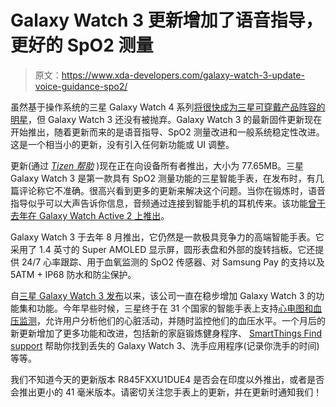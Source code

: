 # Galaxy Watch 3 更新增加了语音指导，更好的 SpO2 测量

> 原文：<https://www.xda-developers.com/galaxy-watch-3-update-voice-guidance-spo2/>

虽然基于操作系统的三星 Galaxy Watch 4 系列[将很快成为三星可穿戴产品阵容的明星](https://www.xda-developers.com/samsung-galaxy-watch-4-classic-leak/)，但 Galaxy Watch 3 还没有被抛弃。Galaxy Watch 3 的最新固件更新现在开始推出，随着更新而来的是语音指导、SpO2 测量改进和一般系统稳定性改进。这是一个相当小的更新，没有引入任何新功能或 UI 调整。

更新(通过 [*Tizen 帮助*](https://www.tizenhelp.com/new-galaxy-watch-3-update-enhances-spo2-function/) )现在正在向设备所有者推出，大小为 77.65MB。三星 Galaxy Watch 3 是第一款具有 SpO2 测量功能的三星智能手表，在发布时，有几篇评论称它不准确。很高兴看到更多的更新来解决这个问题。当你在锻炼时，语音指导似乎可以大声告诉你信息，音频通过连接到智能手机的耳机传来。该功能[曾于去年在 Galaxy Watch Active 2 上推出](https://www.xda-developers.com/samsung-galaxy-watch-active2-voice/)。

Galaxy Watch 3 于去年 8 月推出，它仍然是一款极具竞争力的高端智能手表。它采用了 1.4 英寸的 Super AMOLED 显示屏，圆形表盘和外部的旋转挡板。它还提供 24/7 心率跟踪、用于血氧监测的 SpO2 传感器、对 Samsung Pay 的支持以及 5ATM + IP68 防水和防尘保护。

自[三星 Galaxy Watch 3 发布](https://www.xda-developers.com/samsung-galaxy-watch-3/)以来，该公司一直在稳步增加 Galaxy Watch 3 的功能集和功能。今年早些时候，三星终于在 31 个国家的智能手表上支持[心电图和血压监测](https://www.xda-developers.com/galaxy-watch-3-galaxy-watch-active-2-ecg-blood-pressure-monitoring/)，允许用户分析他们的心脏活动，并随时监控他们的血压水平。一个月后的新更新增加了更多功能和改进，包括新的家庭锻炼健身程序、 [SmartThings Find support](https://www.xda-developers.com/galaxy-watch-3-update-smartthings-find/) 帮助你找到丢失的 Galaxy Watch 3、洗手应用程序(记录你洗手的时间)等等。

我们不知道今天的更新版本 R845FXXU1DUE4 是否会在印度以外推出，或者是否会推出更小的 41 毫米版本。请密切关注您手表上的更新，并在更新时通知我们！